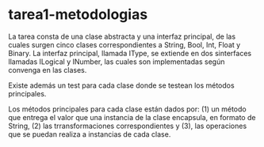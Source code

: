 # tarea1-metodologias

La tarea consta de una clase abstracta y una interfaz principal, de las cuales surgen cinco clases correspondientes a String, Bool, Int, Float y Binary. La interfaz principal, llamada IType, se extiende en dos sinterfaces llamadas ILogical y INumber, las cuales son implementadas según convenga en las clases.

Existe además un test para cada clase donde se testean los métodos principales.

Los métodos principales para cada clase están dados por: (1) un método que entrega el valor que una instancia de la clase encapsula, en formato de String, (2) las trransformaciones correspondientes y (3), las operaciones que se puedan realiza a instancias de cada clase.
